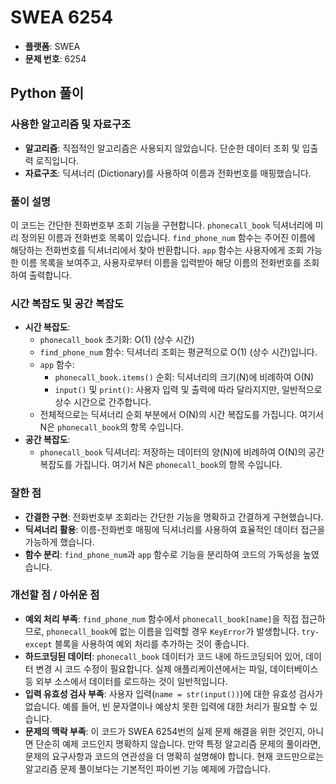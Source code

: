 # SWEA 6254

- **플랫폼**: SWEA
- **문제 번호**: 6254

## Python 풀이
### 사용한 알고리즘 및 자료구조
- **알고리즘**: 직접적인 알고리즘은 사용되지 않았습니다. 단순한 데이터 조회 및 입출력 로직입니다.
- **자료구조**: 딕셔너리 (Dictionary)를 사용하여 이름과 전화번호를 매핑했습니다.

### 풀이 설명
이 코드는 간단한 전화번호부 조회 기능을 구현합니다. `phonecall_book` 딕셔너리에 미리 정의된 이름과 전화번호 목록이 있습니다. `find_phone_num` 함수는 주어진 이름에 해당하는 전화번호를 딕셔너리에서 찾아 반환합니다. `app` 함수는 사용자에게 조회 가능한 이름 목록을 보여주고, 사용자로부터 이름을 입력받아 해당 이름의 전화번호를 조회하여 출력합니다.

### 시간 복잡도 및 공간 복잡도
- **시간 복잡도**:
    - `phonecall_book` 초기화: O(1) (상수 시간)
    - `find_phone_num` 함수: 딕셔너리 조회는 평균적으로 O(1) (상수 시간)입니다.
    - `app` 함수:
        - `phonecall_book.items()` 순회: 딕셔너리의 크기(N)에 비례하여 O(N)
        - `input()` 및 `print()`: 사용자 입력 및 출력에 따라 달라지지만, 일반적으로 상수 시간으로 간주합니다.
    - 전체적으로는 딕셔너리 순회 부분에서 O(N)의 시간 복잡도를 가집니다. 여기서 N은 `phonecall_book`의 항목 수입니다.
- **공간 복잡도**:
    - `phonecall_book` 딕셔너리: 저장하는 데이터의 양(N)에 비례하여 O(N)의 공간 복잡도를 가집니다. 여기서 N은 `phonecall_book`의 항목 수입니다.

### 잘한 점
- **간결한 구현**: 전화번호부 조회라는 간단한 기능을 명확하고 간결하게 구현했습니다.
- **딕셔너리 활용**: 이름-전화번호 매핑에 딕셔너리를 사용하여 효율적인 데이터 접근을 가능하게 했습니다.
- **함수 분리**: `find_phone_num`과 `app` 함수로 기능을 분리하여 코드의 가독성을 높였습니다.

### 개선할 점 / 아쉬운 점
- **예외 처리 부족**: `find_phone_num` 함수에서 `phonecall_book[name]`을 직접 접근하므로, `phonecall_book`에 없는 이름을 입력할 경우 `KeyError`가 발생합니다. `try-except` 블록을 사용하여 예외 처리를 추가하는 것이 좋습니다.
- **하드코딩된 데이터**: `phonecall_book` 데이터가 코드 내에 하드코딩되어 있어, 데이터 변경 시 코드 수정이 필요합니다. 실제 애플리케이션에서는 파일, 데이터베이스 등 외부 소스에서 데이터를 로드하는 것이 일반적입니다.
- **입력 유효성 검사 부족**: 사용자 입력(`name = str(input())`)에 대한 유효성 검사가 없습니다. 예를 들어, 빈 문자열이나 예상치 못한 입력에 대한 처리가 필요할 수 있습니다.
- **문제의 맥락 부족**: 이 코드가 SWEA 6254번의 실제 문제 해결을 위한 것인지, 아니면 단순히 예제 코드인지 명확하지 않습니다. 만약 특정 알고리즘 문제의 풀이라면, 문제의 요구사항과 코드의 연관성을 더 명확히 설명해야 합니다. 현재 코드만으로는 알고리즘 문제 풀이보다는 기본적인 파이썬 기능 예제에 가깝습니다.
